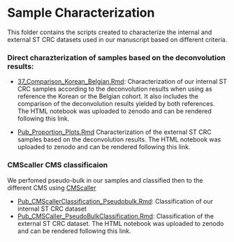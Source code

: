 # Sample Characterization

This folder contains the scripts created to characterize the internal and external ST CRC datasets used in our manuscript based on different criteria.  

### Direct charazterization of samples based on the deconvolution results: 

* [37_Comparison_Korean_Belgian.Rmd](https://github.com/alberto-valdeolivas/ST_CRC_CMS/blob/main/Sample_Characterization/37_Comparison_Korean_Belgian.Rmd): Characterization of our internal ST CRC samples according to the deconvolution results when using as reference the Korean or the Belgian cohort. It also includes the comparison of the deconvolution results yielded by both references. The HTML notebook was uploaded to zenodo and can be rendered following this link. 

* [Pub_Proportion_Plots.Rmd](https://github.com/alberto-valdeolivas/ST_CRC_CMS/blob/main/Sample_Characterization/Pub_Proportion_Plots.Rmd) Characterization of the external ST CRC samples based on the deconvolution results. The HTML notebook was uploaded to zenodo and can be rendered following this link. 

### CMScaller CMS classificaion

We perfomed pseudo-bulk in our samples and classified then to the different CMS using [CMScaller](https://www.nature.com/articles/s41598-017-16747-x)

* [Pub_CMScallerClassification_Pseudobulk.Rmd](https://github.com/alberto-valdeolivas/ST_CRC_CMS/blob/main/Sample_Characterization/Pub_CMScallerClassification_Pseudobulk.Rmd): Classification of our internal ST CRC dataset
* [Pub_CMSCaller_PseudoBulkClassification.Rmd](https://github.com/alberto-valdeolivas/ST_CRC_CMS/blob/main/Sample_Characterization/Pub_CMSCaller_PseudoBulkClassification.Rmd): Classification of the external ST CRC dataset. The HTML notebook was uploaded to zenodo and can be rendered following this link. 

